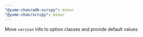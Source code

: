 ```yaml
---
"@yume-chan/adb-scrcpy": minor
"@yume-chan/scrcpy": minor
---
```


Move `version` info to option classes and provide default values
